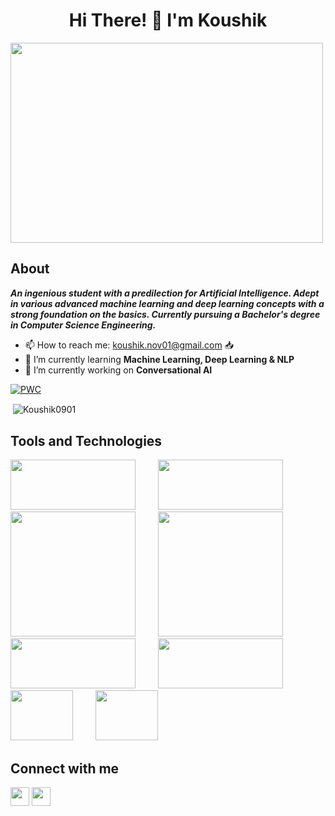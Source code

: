 <h1 align="center">Hi There! 👋 I'm Koushik</h1> 
<img target="_blank" src="https://i.pinimg.com/originals/66/83/3e/66833e07d6fb9eb5d724e47d0c814285.gif" width = 500 height = 320>

## About
 ***An ingenious student with a predilection for Artificial Intelligence. Adept in various advanced machine learning and deep learning concepts with a strong foundation on the basics. Currently pursuing a Bachelor's degree in Computer Science Engineering.*** 
 - 📫 How to reach me: [koushik.nov01@gmail.com](https://mail.google.com/mail/u/0/?fs=1&tf=cm&source=mailto&to=koushik.nov01@gmail.com) 📥
 - 🌱 I’m currently learning **Machine Learning, Deep Learning & NLP**
 - 🔭 I’m currently working on **Conversational AI**

[![PWC](https://img.shields.io/endpoint.svg?url=https://paperswithcode.com/badge/vision-transformer-based-covid-19-detection/covid-19-diagnosis-on-covid-19-cxr-dataset)](https://paperswithcode.com/sota/covid-19-diagnosis-on-covid-19-cxr-dataset?p=vision-transformer-based-covid-19-detection)
<p>&nbsp;<img align="center" src="https://github-readme-stats.vercel.app/api?username=Koushik0901&show_icons=true&locale=en&theme=radical" alt="Koushik0901" /></p>
 
## Tools and Technologies
   
  [<img target="_blank" src="https://numpy.org/images/logo.svg" width=200 height=80>](https://numpy.org/) &emsp;
  &emsp;[<img target="_blank" src="https://matplotlib.org/_static/logo2_compressed.svg" width=200 height=80>](https://matplotlib.org/) &emsp;
  &emsp;[<img target="_blank" src="https://scikit-learn.org/stable/_static/scikit-learn-logo-small.png" width=200>](https://scikit-learn.org/stable/)  &emsp;
  &emsp;[<img target="_blank" src="https://keras.io/img/logo.png" width=200>](https://keras.io/) &emsp;
  &emsp;[<img target="_blank" src="https://www.gstatic.com/devrel-devsite/prod/v99fd0c828fa12c8e4ac5a683d534aa207353ab3b49583792c0a838c031276d00/tensorflow/images/lockup.svg" width=200 height=80>](https://www.tensorflow.org/)  &emsp;
  &emsp;[<img target="_blank" src="https://raw.githubusercontent.com/pytorch/pytorch/master/docs/source/_static/img/pytorch-logo-dark.png" width=200 height=80>](https://pytorch.org/) &emsp;
  &emsp;[<img target="_blank" src="https://opencv.org/wp-content/uploads/2019/02/opencv-logo-1.png" width=100 height=80>](https://opencv.org/) &emsp;
  &emsp;[<img target="_blank" src="https://seeklogo.com/images/A/amazon-web-services-aws-logo-6C2E3DCD3E-seeklogo.com.png" width=100 height=80>](https://aws.amazon.com/) &emsp;
  
  

  
## Connect with me
  [<img height="30" src="https://img.shields.io/badge/linkedin-blue.svg?&style=for-the-badge&logo=linkedin&logoColor=white" />][LinkedIn]
  [<img height="30" src = "https://img.shields.io/badge/gmail-c14438?&style=for-the-badge&logo=gmail&logoColor=white">][gmail]
  
  
  [gmail]: https://mail.google.com/mail/u/0/?fs=1&tf=cm&source=mailto&to=koushik.nov01@gmail.com
  [linkedin]: https://www.linkedin.com/in/koushik-sivarama-krishnan/
